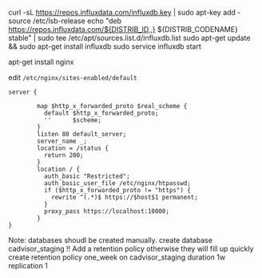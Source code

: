 curl -sL https://repos.influxdata.com/influxdb.key | sudo apt-key add -
source /etc/lsb-release
echo "deb https://repos.influxdata.com/${DISTRIB_ID,,} ${DISTRIB_CODENAME} stable" | sudo tee /etc/apt/sources.list.d/influxdb.list
sudo apt-get update && sudo apt-get install influxdb
sudo service influxdb start


apt-get install nginx

edit `/etc/nginx/sites-enabled/default`

```
server {

        map $http_x_forwarded_proto $real_scheme {
          default $http_x_forwarded_proto;
          ''      $scheme;
        }
        listen 80 default_server;
        server_name _;
        location = /status {
          return 200;
        }
        location / {
          auth_basic "Restricted";
          auth_basic_user_file /etc/nginx/htpasswd;
          if ($http_x_forwarded_proto != "https") {
            rewrite ^(.*)$ https://$host$1 permanent;
          }
          proxy_pass https://localhost:10000;
        }
}
```


Note: databases shoudl be created manually.
create database cadvisor_staging
!! Add a retention policy otherwise they will fill up quickly
create retention policy one_week on cadvisor_staging duration 1w replication 1
